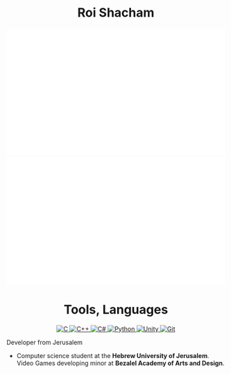 <div align='center'>

# Roi Shacham 




![](https://github.com/rshacham/Git-Stats/blob/master/generated/overview.svg)
![](https://github.com/rshacham/Git-Stats/blob/master/generated/languages.svg)

# Tools, Languages
 <a href="https://en.wikipedia.org/wiki/C_(programming_language)">
<img src="https://raw.githubusercontent.com/yurijserrano/Github-Profile-Readme-Logos/f994c418a134b58c4aec11152f6a4a33fa89da26/programming%20languages/c.svg" alt="C" width="100" height="100"> 
</a> 
 <a href="https://en.wikipedia.org/wiki/C%2B%2B">
<img src="https://raw.githubusercontent.com/yurijserrano/Github-Profile-Readme-Logos/f994c418a134b58c4aec11152f6a4a33fa89da26/programming%20languages/c%2B%2B.svg" alt="C++" width="100" height="100"> 
</a> 
 <a href="https://en.wikipedia.org/wiki/C_Sharp_(programming_language)">
<img src="https://raw.githubusercontent.com/yurijserrano/Github-Profile-Readme-Logos/f994c418a134b58c4aec11152f6a4a33fa89da26/programming%20languages/c%23.svg" alt="C#" width="100" height="100"> 
</a> 
 <a href="https://en.wikipedia.org/wiki/Python_(programming_language)">
<img src="https://raw.githubusercontent.com/yurijserrano/Github-Profile-Readme-Logos/f994c418a134b58c4aec11152f6a4a33fa89da26/programming%20languages/python.svg" alt="Python" width="100" height="100"> 
</a> 
 <a href="https://en.wikipedia.org/wiki/Unity_(game_engine)">
<img src="https://camo.githubusercontent.com/a05547234d0900235ed2d253d5027a01f76fe016f5610b58a0a71191fa90a5f9/68747470733a2f2f707265766965772e726564642e69742f747533677436797366787137312e706e673f6175746f3d7765627026733d31306162353564396463303965376564366561353962643539313638303061353237326435393639" alt="Unity" width="100" height="100"> 
</a> 
 <a href="https://en.wikipedia.org/wiki/Git">
<img src="https://raw.githubusercontent.com/yurijserrano/Github-Profile-Readme-Logos/f994c418a134b58c4aec11152f6a4a33fa89da26/cloud/github.svg" alt="Git" width="100" height="100"> 
</a> 







 

<div align='left'>

Developer from Jerusalem

- Computer science student at the **Hebrew University of Jerusalem**. Video Games developing minor at **Bezalel Academy of Arts and Design**.

<!--
**rshacham/rshacham** is a ✨ _special_ ✨ repository because its `README.md` (this file) appears on your GitHub profile.

Here are some ideas to get you started:

- 🔭 I’m currently working on ...
- 🌱 I’m currently learning ...
- 👯 I’m looking to collaborate on ...
- 🤔 I’m looking for help with ...
- 💬 Ask me about ...
- 📫 How to reach me: ...
- 😄 Pronouns: ...
- ⚡ Fun fact: ...
-->
